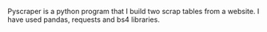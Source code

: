 Pyscraper is a python program that I build two scrap tables from a website. I have used pandas, requests and bs4 libraries.
